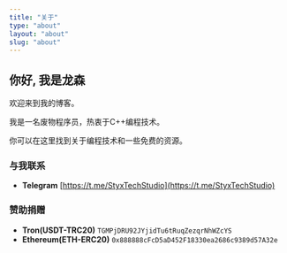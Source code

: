 ```yaml
---
title: "关于"
type: "about"
layout: "about"
slug: "about"
---
```


## 你好, 我是龙森
欢迎来到我的博客。

我是一名废物程序员，热衷于C++编程技术。

你可以在这里找到关于编程技术和一些免费的资源。

### 与我联系

*	**Telegram** [https://t.me/StyxTechStudio](https://t.me/StyxTechStudio)

### 赞助捐赠

*	**Tron(USDT-TRC20)** `TGMPjDRU92JYjidTu6tRuqZezqrNhWZcYS`
*	**Ethereum(ETH-ERC20)** `0x888888cFcD5aD452F18330ea2686c9389d57A32e`